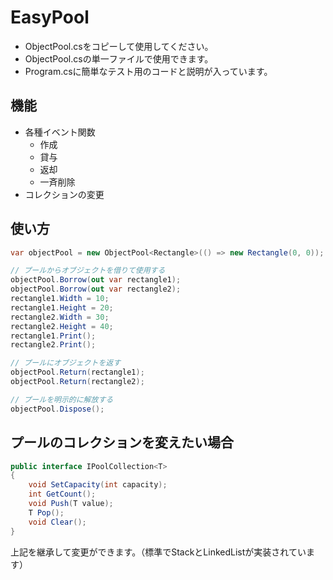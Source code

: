 # EasyPool

* ObjectPool.csをコピーして使用してください。
* ObjectPool.csの単一ファイルで使用できます。
* Program.csに簡単なテスト用のコードと説明が入っています。

## 機能

* 各種イベント関数
  * 作成
  * 貸与
  * 返却
  * 一斉削除
* コレクションの変更

## 使い方

```C#
var objectPool = new ObjectPool<Rectangle>(() => new Rectangle(0, 0));

// プールからオブジェクトを借りて使用する
objectPool.Borrow(out var rectangle1);
objectPool.Borrow(out var rectangle2);
rectangle1.Width = 10;
rectangle1.Height = 20;
rectangle2.Width = 30;
rectangle2.Height = 40;
rectangle1.Print();
rectangle2.Print();

// プールにオブジェクトを返す
objectPool.Return(rectangle1);
objectPool.Return(rectangle2);

// プールを明示的に解放する
objectPool.Dispose();
```

## プールのコレクションを変えたい場合
```C#
public interface IPoolCollection<T>
{
    void SetCapacity(int capacity);
    int GetCount();
    void Push(T value);
    T Pop();
    void Clear();
}
```
上記を継承して変更ができます。（標準でStackとLinkedListが実装されています）
